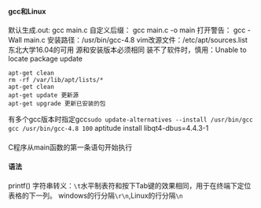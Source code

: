 #### gcc和Linux
默认生成.out: gcc main.c 
自定义后缀： gcc main.c -o main 
打开警告： gcc -Wall main.c
安装路径：/usr/bin/gcc-4.8
vim改源文件：/etc/apt/sources.list 东北大学16.04的可用 源和安装版本必须相同
装不了软件时，慎用：Unable to locate package update
```
apt-get clean
rm -rf /var/lib/apt/lists/*
apt-get clean
apt-get update 更新源
apt-get upgrade 更新已安装的包
```
有多个gcc版本时指定gcc`sudo update-alternatives --install /usr/bin/gcc gcc /usr/bin/gcc-4.8 100`
aptitude install libqt4-dbus=4.4.3-1
####
C程序从main函数的第一条语句开始执行

#### 语法
printf()
字符串转义：`\t`水平制表符和按下Tab键的效果相同，用于在终端下定位表格的下一列。 windows的行分隔`\r\n`,Linux的行分隔`\n`